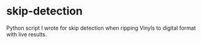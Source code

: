 # skip-detection
Python script I wrote for skip detection when ripping Vinyls to digital format with live results. 
